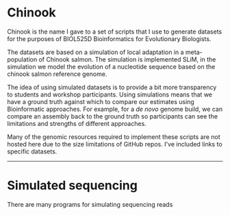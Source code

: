 # Chinook

Chinook is the name I gave to a set of scripts that I use to generate datasets for the purposes of BIOL525D Bioinformatics for Evolutionary Biologists.

The datasets are based on a simulation of local adaptation in a meta-population of Chinook salmon. The simulation is implemented SLiM, in the simulation we model the evolution of a nucleotide sequence based on the chinook salmon reference genome.

The idea of using simulated datasets is to provide a bit more transparency to students and workshop participants. Using simulations means that we have a ground truth against which to compare our estimates using Bioinformatic approaches. For example, for a *de novo* genome build, we can compare an assembly back to the ground truth so participants can see the limitations and strengths of different approaches.  

Many of the genomic resources required to implement these scripts are not hosted here due to the size limitations of GitHub repos. I've included links to specific datasets.

______

# Simulated sequencing

There are many programs for simulating sequencing reads 
